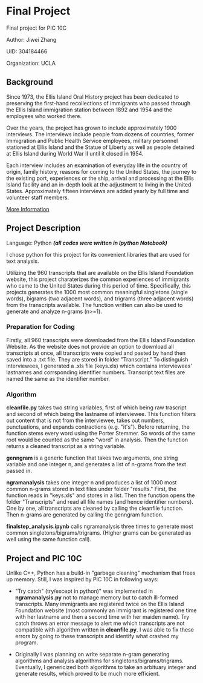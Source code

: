 # Final Project

Final project for PIC 10C

Author: Jiwei Zhang

UID: 304184466

Organization: UCLA

## Background

Since 1973, the Ellis Island Oral History project has been dedicated to preserving the first-hand recollections
of immigrants who passed through the Ellis Island immigration station between 1892 and 1954 and the employees
who worked there.

Over the years, the project has grown to include approximately 1900 interviews. The interviews include people
from dozens of countries, former Immigration and Public Health Service employees, military personnel stationed
at Ellis Island and the Statue of Liberty as well as people detained at Ellis Island during World War II until
it closed in 1954.

Each interview includes an examination of everyday life in the country of origin, family history, reasons for
coming to the United States, the journey to the existing port, experiences or the ship, arrival and processing
at the Ellis Island facility and an in-depth look at the adjustment to living in the United States.
Approximately fifteen interviews are added yearly by full time and volunteer staff members.

[More Information](http://www.libertyellisfoundation.org/oral-histories)

## Project Description 

Language: Python _**(all codes were written in Ipython Notebook)**_

I chose python for this project for its convenient libraries that are used for text analysis.

Utilizing the 960 transcripts that are available on the Ellis Island Foundation website, this project charaterizes the common experiences of immigrants who came to the United States during this period of time. Specifically, this projects generates the 1000 most common meaningful singletons (single words), bigrams (two adjacent words), and trigrams (three adjacent words) from the transcripts available. The function written can also be used to generate and analyze n-grams (n>=1).

### Preparation for Coding
Firstly, all 960 transcripts were downloaded from the Ellis Island Foundation Website. As the website does not provide an option to download all transcripts at once, all transcripts were copied and pasted by hand then saved into a .txt file. They are stored in folder "Transcript."
To distinguish interviewees, I generated a .xls file (keys.xls) which contains interviewees' lastnames and corrsponding identifier numbers. Transcript text files are named the same as the identifier number.

### Algorithm
**cleanfile.py** takes two string variables, first of which being raw trascript and second of which being the lastname of interviewee. This function filters out content that is not from the interviewee, takes out numbers, punctuations, and expands contractions (e.g. "it's"). Before returning, the function stems every word using the Porter Stemmer. So words of the same root would be counted as the same "word" in analysis. Then the function returns a cleaned transcript as a string variable.

**genngram** is a generic function that takes two arguments, one string variable and one integer n, and generates a list of n-grams from the text passed in.

**ngramanalysis** takes one integer n and produces a list of 1000 most common n-grams stored in text files under folder "results." First, the function reads in "keys.xls" and stores in a list. Then the function opens the folder "Transcripts" and read all file names (and hence identifier numbers). One by one, all transcripts are cleaned by calling the cleanfile function. Then n-grams are generated by calling the genngram function.

**finalstep_analysis.ipynb** calls ngramanalysis three times to generate most common singletons/bigrams/trigrams. (Higher grams can be generated as well using the same function call).

## Project and PIC 10C

Unlike C++, Python has a build-in "garbage cleaning" mechanism that frees up memory. Still, I was inspired by PIC 10C in following ways:
* "Try catch" (try/except in python)" was implemented in **ngramanalysis.py** not to manage memory but to catch ill-formed transcripts. Many immigrants are registered twice on the Ellis Island Foundation website (most commonly an immigrant is registered one time with her lastname and then a second time with her maiden name). Try catch throws an error message to alert me which transcripts are not compatible with algorithm written in **cleanfile.py**. I was able to fix these errors by going to these transcripts and identify what crashed my program.

* Originally I was planning on write separate n-gram generating algorithms and analysis algorithms for singletons/bigrams/trigrams. Eventually, I genericized both algorithms to take an arbituary integer and generate results, which proved to be much more efficient.

